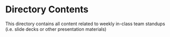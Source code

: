 # Directory Contents
This directory contains all content related to weekly in-class team standups (i.e. slide decks or other presentation materials)
